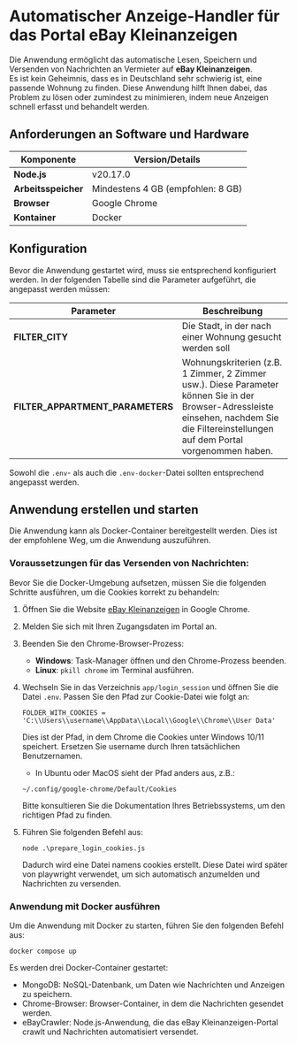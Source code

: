 # Automatischer Anzeige-Handler für das Portal **eBay Kleinanzeigen**

Die Anwendung ermöglicht das automatische Lesen, Speichern und Versenden von Nachrichten an Vermieter auf **eBay Kleinanzeigen**.  
Es ist kein Geheimnis, dass es in Deutschland sehr schwierig ist, eine passende Wohnung zu finden. Diese Anwendung hilft Ihnen dabei, das Problem zu lösen oder zumindest zu minimieren, indem neue Anzeigen schnell erfasst und behandelt werden.

## Anforderungen an Software und Hardware

| Komponente         | Version/Details                          |
|--------------------|------------------------------------------|
| **Node.js**        | v20.17.0                                 |
| **Arbeitsspeicher**| Mindestens 4 GB (empfohlen: 8 GB)        |
| **Browser**        | Google Chrome                            | 
| **Kontainer**      | Docker                                   |

## Konfiguration

Bevor die Anwendung gestartet wird, muss sie entsprechend konfiguriert werden. In der folgenden Tabelle sind die Parameter aufgeführt, die angepasst werden müssen:

| Parameter                          | Beschreibung                                                                                       |
|------------------------------------|---------------------------------------------------------------------------------------------------|
| **FILTER_CITY**                    | Die Stadt, in der nach einer Wohnung gesucht werden soll                                           |
| **FILTER_APPARTMENT_PARAMETERS**   | Wohnungskriterien (z.B. 1 Zimmer, 2 Zimmer usw.). Diese Parameter können Sie in der Browser-Adressleiste einsehen, nachdem Sie die Filtereinstellungen auf dem Portal vorgenommen haben. |

Sowohl die `.env`- als auch die `.env-docker`-Datei sollten entsprechend angepasst werden.

                            

## Anwendung erstellen und starten

Die Anwendung kann als Docker-Container bereitgestellt werden. Dies ist der empfohlene Weg, um die Anwendung auszuführen.

### Voraussetzungen für das Versenden von Nachrichten:

Bevor Sie die Docker-Umgebung aufsetzen, müssen Sie die folgenden Schritte ausführen, um die Cookies korrekt zu behandeln:

1. Öffnen Sie die Website [eBay Kleinanzeigen](https://www.kleinanzeigen.de/) in Google Chrome.
2. Melden Sie sich mit Ihren Zugangsdaten im Portal an.
3. Beenden Sie den Chrome-Browser-Prozess:
    - **Windows**: Task-Manager öffnen und den Chrome-Prozess beenden.
    - **Linux**: `pkill chrome` im Terminal ausführen.
4. Wechseln Sie in das Verzeichnis `app/login_session` und öffnen Sie die Datei `.env`. Passen Sie den Pfad zur Cookie-Datei wie folgt an:

   ```env
   FOLDER_WITH_COOKIES = 'C:\\Users\\username\\AppData\\Local\\Google\\Chrome\\User Data'
   ```
   
   Dies ist der Pfad, in dem Chrome die Cookies unter Windows 10/11 speichert. Ersetzen Sie username durch Ihren tatsächlichen Benutzernamen.
   * In Ubuntu oder MacOS sieht der Pfad anders aus, z.B.:

   ```env
   ~/.config/google-chrome/Default/Cookies
   ```
   Bitte konsultieren Sie die Dokumentation Ihres Betriebssystems, um den richtigen Pfad zu finden.
5. Führen Sie folgenden Befehl aus:

   ```env
   node .\prepare_login_cookies.js
   ```
   Dadurch wird eine Datei namens cookies erstellt. Diese Datei wird später von playwright verwendet, um sich automatisch anzumelden und Nachrichten zu versenden.

### Anwendung mit Docker ausführen
Um die Anwendung mit Docker zu starten, führen Sie den folgenden Befehl aus:
  ```env
  docker compose up
   ```
Es werden drei Docker-Container gestartet:

- MongoDB: NoSQL-Datenbank, um Daten wie Nachrichten und Anzeigen zu speichern.
- Chrome-Browser: Browser-Container, in dem die Nachrichten gesendet werden.
- eBayCrawler: Node.js-Anwendung, die das eBay Kleinanzeigen-Portal crawlt und Nachrichten automatisiert versendet.

